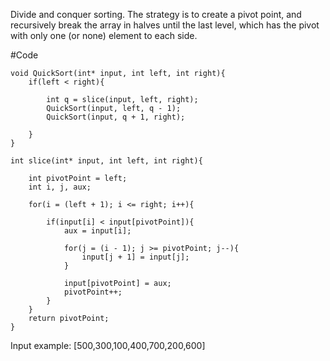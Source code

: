 Divide and conquer sorting. The strategy is to create a pivot point, and recursively break the array in halves until the last level, which has the pivot with only one (or none) element to each side.

#Code

```
void QuickSort(int* input, int left, int right){
    if(left < right){

        int q = slice(input, left, right);
        QuickSort(input, left, q - 1);
        QuickSort(input, q + 1, right);

    }
}

int slice(int* input, int left, int right){

    int pivotPoint = left;
    int i, j, aux;

    for(i = (left + 1); i <= right; i++){

        if(input[i] < input[pivotPoint]){
            aux = input[i];

            for(j = (i - 1); j >= pivotPoint; j--){
                input[j + 1] = input[j];
            }

            input[pivotPoint] = aux;
            pivotPoint++;
        }
    }
    return pivotPoint;
}
```

Input example: [500,300,100,400,700,200,600]